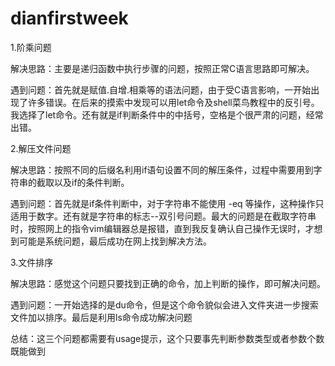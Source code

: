 # dianfirstweek
1.阶乘问题

解决思路：主要是递归函数中执行步骤的问题，按照正常C语言思路即可解决。

遇到问题：首先就是赋值.自增.相乘等的语法问题，由于受C语言影响，一开始出现了许多错误。在后来的摸索中发现可以用let命令及shell菜鸟教程中的反引号。我选择了let命令。还有就是if判断条件中的中括号，空格是个很严肃的问题，经常出错。

2.解压文件问题

解决思路：按照不同的后缀名利用if语句设置不同的解压条件，过程中需要用到字符串的截取以及if的条件判断。

遇到问题：首先就是if条件判断中，对于字符串不能使用 -eq 等操作，这种操作只适用于数字。还有就是字符串的标志--双引号问题。最大的问题是在截取字符串时，按照网上的指令vim编辑器总是报错，直到我反复确认自己操作无误时，才想到可能是系统问题，最后成功在网上找到解决方法。

3.文件排序

解决思路：感觉这个问题只要找到正确的命令，加上判断的操作，即可解决问题。

遇到问题：一开始选择的是du命令，但是这个命令貌似会进入文件夹进一步搜索文件加以排序。最后是利用ls命令成功解决问题

总结：这三个问题都需要有usage提示，这个只要事先判断参数类型或者参数个数既能做到
